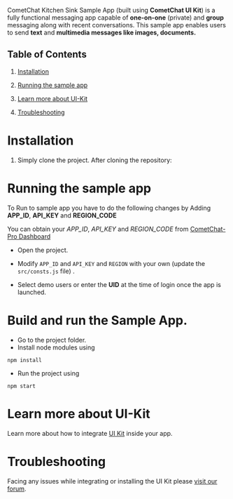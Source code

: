 CometChat Kitchen Sink Sample App (built using **CometChat UI Kit**) is a fully functional messaging app capable of **one-on-one** (private) and **group** messaging along with recent conversations. This sample app enables users to send **text** and **multimedia messages like  images, documents.**

## Table of Contents

1. [Installation](#installation)

2. [Running the sample app](#running-the-sample-app)

3. [Learn more about UI-Kit](#learn-more-about-ui-kit)

4. [Troubleshooting](#troubleshooting)


# Installation

1. Simply clone the project. After cloning the repository:


# Running the sample app

To Run to sample app you have to do the following changes by Adding **APP_ID**, **API_KEY** and  **REGION_CODE**

   You can obtain your  *APP_ID*, *API_KEY* and *REGION_CODE* from [CometChat-Pro Dashboard](https://app.cometchat.io/)

   - Open the project.

   - Modify `APP_ID` and `API_KEY` and `REGION` with your own (update the `src/consts.js` file) .

   -  Select demo users or enter the **UID** at the time of login once the app is launched.

# Build and run the Sample App.
   - Go to the project folder.
   - Install node modules using 
   ```shell
   npm install
   
   ```
   - Run the project using 
 ```shell    
 npm start
   ``` 
  

# Learn more about UI-Kit

Learn more about how to integrate [UI Kit](https://github.com/cometchat-pro/react-chat-ui-kit) inside your app.


# Troubleshooting

Facing any issues while integrating or installing the UI Kit please <a href="https://forum.cometchat.com/"> visit our forum</a>.
